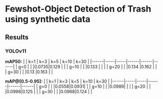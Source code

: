 # Fewshot-Object Detection of Trash using synthetic data

## Results

### YOLOv11

**mAP50:**
|      | k=1 | k=3 | k=5  | k=10 | k=30 |
|------|-----|-----|------|------|------|
| g=0  |     |     |0.0735|0.129 |      |
| g=10 |     |     |0.133 |      |      |
| g=20 |     |     |0.134 |0.162 |      |
| g=30 |     |     |0.13  |0.163 |      |


**mAP@[0.5-0.95]:**
|      | k=1 | k=3 | k=5  | k=10 | k=30 |
|------|-----|-----|------|------|------|
| g=0  |     |     |0.0558|0.0931|      |
| g=10 |     |     |0.0989|      |      |
| g=20 |     |     |0.0998|0.125 |      |
| g=30 |     |     |0.0968|0.124 |      |